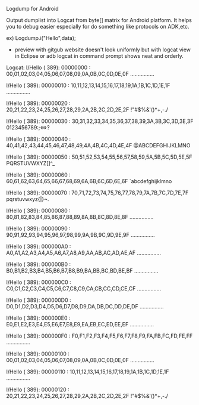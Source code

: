 
Logdump for Android


Output dumplist into Logcat from byte[] matrix for Android platform.
It helps you to debug easier especially for do something like protocols on ADK,etc.

ex) Logdump.i("Hello",data);

* preview with gitgub website doesn't look uniformly but with logcat view in Eclipse or
adb logcat in command prompt shows neat and orderly.

Logcat:
I/Hello   (  389): 00000000 : 00,01,02,03,04,05,06,07,08,09,0A,0B,0C,0D,0E,0F  ................

I/Hello   (  389): 00000010 : 10,11,12,13,14,15,16,17,18,19,1A,1B,1C,1D,1E,1F  ................

I/Hello   (  389): 00000020 : 20,21,22,23,24,25,26,27,28,29,2A,2B,2C,2D,2E,2F   !"#$%&'()*+,-./

I/Hello   (  389): 00000030 : 30,31,32,33,34,35,36,37,38,39,3A,3B,3C,3D,3E,3F  0123456789:;<=>?

I/Hello   (  389): 00000040 : 40,41,42,43,44,45,46,47,48,49,4A,4B,4C,4D,4E,4F  @ABCDEFGHIJKLMNO

I/Hello   (  389): 00000050 : 50,51,52,53,54,55,56,57,58,59,5A,5B,5C,5D,5E,5F  PQRSTUVWXYZ[\]^_

I/Hello   (  389): 00000060 : 60,61,62,63,64,65,66,67,68,69,6A,6B,6C,6D,6E,6F  `abcdefghijklmno

I/Hello   (  389): 00000070 : 70,71,72,73,74,75,76,77,78,79,7A,7B,7C,7D,7E,7F  pqrstuvwxyz{|}~.

I/Hello   (  389): 00000080 : 80,81,82,83,84,85,86,87,88,89,8A,8B,8C,8D,8E,8F  ................

I/Hello   (  389): 00000090 : 90,91,92,93,94,95,96,97,98,99,9A,9B,9C,9D,9E,9F  ................

I/Hello   (  389): 000000A0 : A0,A1,A2,A3,A4,A5,A6,A7,A8,A9,AA,AB,AC,AD,AE,AF  ................

I/Hello   (  389): 000000B0 : B0,B1,B2,B3,B4,B5,B6,B7,B8,B9,BA,BB,BC,BD,BE,BF  ................

I/Hello   (  389): 000000C0 : C0,C1,C2,C3,C4,C5,C6,C7,C8,C9,CA,CB,CC,CD,CE,CF  ................

I/Hello   (  389): 000000D0 : D0,D1,D2,D3,D4,D5,D6,D7,D8,D9,DA,DB,DC,DD,DE,DF  ................

I/Hello   (  389): 000000E0 : E0,E1,E2,E3,E4,E5,E6,E7,E8,E9,EA,EB,EC,ED,EE,EF  ................

I/Hello   (  389): 000000F0 : F0,F1,F2,F3,F4,F5,F6,F7,F8,F9,FA,FB,FC,FD,FE,FF  ................

I/Hello   (  389): 00000100 : 00,01,02,03,04,05,06,07,08,09,0A,0B,0C,0D,0E,0F  ................

I/Hello   (  389): 00000110 : 10,11,12,13,14,15,16,17,18,19,1A,1B,1C,1D,1E,1F  ................

I/Hello   (  389): 00000120 : 20,21,22,23,24,25,26,27,28,29,2A,2B,2C,2D,2E,2F   !"#$%&'()*+,-./
